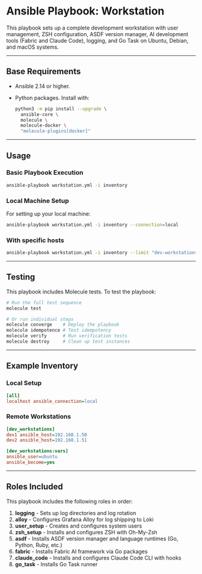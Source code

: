 # Ansible Playbook: Workstation

This playbook sets up a complete development workstation with user management,
ZSH configuration, ASDF version manager, AI development tools (Fabric and
Claude Code), logging, and Go Task on Ubuntu, Debian, and macOS systems.

---

## Base Requirements

- Ansible 2.14 or higher.
- Python packages. Install with:

  ```bash
  python3 -m pip install --upgrade \
    ansible-core \
    molecule \
    molecule-docker \
    "molecule-plugins[docker]"
  ```

---

## Usage

### Basic Playbook Execution

```bash
ansible-playbook workstation.yml -i inventory
```

### Local Machine Setup

For setting up your local machine:

```bash
ansible-playbook workstation.yml -i inventory --connection=local
```

### With specific hosts

```bash
ansible-playbook workstation.yml -i inventory --limit "dev-workstations"
```

---

## Testing

This playbook includes Molecule tests. To test the playbook:

```bash
# Run the full test sequence
molecule test

# Or run individual steps
molecule converge    # Deploy the playbook
molecule idempotence # Test idempotency
molecule verify      # Run verification tests
molecule destroy     # Clean up test instances
```

---

## Example Inventory

### Local Setup

```ini
[all]
localhost ansible_connection=local
```

### Remote Workstations

```ini
[dev_workstations]
dev1 ansible_host=192.168.1.50
dev2 ansible_host=192.168.1.51

[dev_workstations:vars]
ansible_user=ubuntu
ansible_become=yes
```

---

## Roles Included

This playbook includes the following roles in order:

1. **logging** - Sets up log directories and log rotation
1. **alloy** - Configures Grafana Alloy for log shipping to Loki
1. **user_setup** - Creates and configures system users
1. **zsh_setup** - Installs and configures ZSH with Oh-My-Zsh
1. **asdf** - Installs ASDF version manager and language runtimes
   (Go, Python, Ruby, etc.)
1. **fabric** - Installs Fabric AI framework via Go packages
1. **claude_code** - Installs and configures Claude Code CLI with hooks
1. **go_task** - Installs Go Task runner
